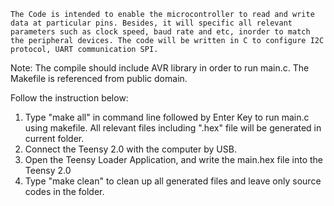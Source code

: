 	The Code is intended to enable the microcontroller to read and write data at particular pins. Besides, it will specific all relevant parameters such as clock speed, baud rate and etc, inorder to match the peripheral devices. The code will be written in C to configure I2C protocol, UART communication SPI.

Note: The compile should include AVR library in order to run main.c. The Makefile is referenced from public domain. 

Follow the instruction below:

1. Type "make all" in command line followed by Enter Key to run main.c using makefile. All relevant files including ".hex" file will be generated in current folder.
2. Connect the Teensy 2.0 with the computer by USB.
3. Open the Teensy Loader Application, and write the main.hex file into the Teensy 2.0
4. Type "make clean" to clean up all generated files and leave only source codes in the folder. 
